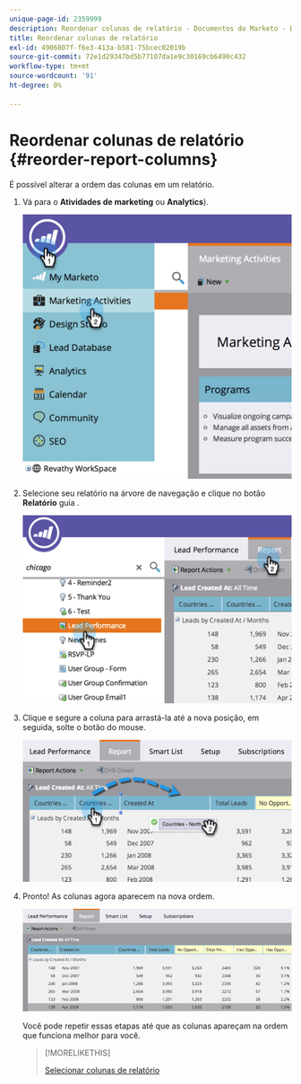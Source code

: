 ```yaml
---
unique-page-id: 2359999
description: Reordenar colunas de relatório - Documentos do Marketo - Documentação do produto
title: Reordenar colunas de relatório
exl-id: 4906807f-f6e3-413a-b581-75bcec02019b
source-git-commit: 72e1d29347bd5b77107da1e9c30169cb6490c432
workflow-type: tm+mt
source-wordcount: '91'
ht-degree: 0%

---
```


# Reordenar colunas de relatório {#reorder-report-columns}

É possível alterar a ordem das colunas em um relatório.

1. Vá para o **Atividades de marketing** ou **Analytics**).

   ![](assets/image2014-9-16-10-3a50-3a27.png)

1. Selecione seu relatório na árvore de navegação e clique no botão **Relatório** guia .

   ![](assets/image2014-9-16-10-3a50-3a31.png)

1. Clique e segure a coluna para arrastá-la até a nova posição, em seguida, solte o botão do mouse.

   ![](assets/image2014-9-16-10-3a50-3a34.png)

1. Pronto! As colunas agora aparecem na nova ordem.

   ![](assets/image2014-9-16-10-3a50-3a37.png)

   Você pode repetir essas etapas até que as colunas apareçam na ordem que funciona melhor para você.

   >[!MORELIKETHIS]
   >
   >[Selecionar colunas de relatório](/help/marketo/product-docs/reporting/basic-reporting/editing-reports/select-report-columns.md)
